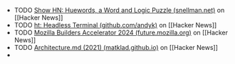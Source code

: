 - TODO [Show HN: Huewords, a Word and Logic Puzzle (snellman.net)](https://news.ycombinator.com/item?id=40571463) on [[Hacker News]]
- TODO [ht: Headless Terminal (github.com/andyk)](https://news.ycombinator.com/item?id=40552257) on [[Hacker News]]
- TODO [Mozilla Builders Accelerator 2024 (future.mozilla.org)](https://news.ycombinator.com/item?id=40577216) on [[Hacker News]]
- TODO [Architecture.md (2021) (matklad.github.io)](https://news.ycombinator.com/item?id=39494925) on [[Hacker News]]
-